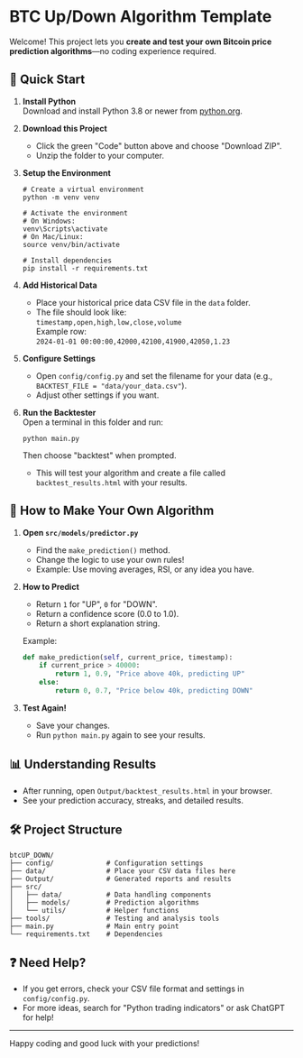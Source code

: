 # BTC Up/Down Algorithm Template

Welcome! This project lets you **create and test your own Bitcoin price prediction algorithms**—no coding experience required.

## 🚀 Quick Start

1. **Install Python**  
   Download and install Python 3.8 or newer from [python.org](https://www.python.org/downloads/).

2. **Download this Project**  
   - Click the green "Code" button above and choose "Download ZIP".
   - Unzip the folder to your computer.

3. **Setup the Environment**
   ```
   # Create a virtual environment
   python -m venv venv
   
   # Activate the environment
   # On Windows:
   venv\Scripts\activate
   # On Mac/Linux:
   source venv/bin/activate
   
   # Install dependencies
   pip install -r requirements.txt
   ```

4. **Add Historical Data**  
   - Place your historical price data CSV file in the `data` folder.
   - The file should look like:  
     `timestamp,open,high,low,close,volume`  
     Example row:  
     `2024-01-01 00:00:00,42000,42100,41900,42050,1.23`

5. **Configure Settings**  
   - Open `config/config.py` and set the filename for your data (e.g., `BACKTEST_FILE = "data/your_data.csv"`).
   - Adjust other settings if you want.

6. **Run the Backtester**  
   Open a terminal in this folder and run:
   ```
   python main.py
   ```
   Then choose "backtest" when prompted.
   - This will test your algorithm and create a file called `backtest_results.html` with your results.

## 🧠 How to Make Your Own Algorithm

1. **Open `src/models/predictor.py`**  
   - Find the `make_prediction()` method.
   - Change the logic to use your own rules!
   - Example: Use moving averages, RSI, or any idea you have.

2. **How to Predict**
   - Return `1` for "UP", `0` for "DOWN".
   - Return a confidence score (0.0 to 1.0).
   - Return a short explanation string.

   Example:
   ```python
   def make_prediction(self, current_price, timestamp):
       if current_price > 40000:
           return 1, 0.9, "Price above 40k, predicting UP"
       else:
           return 0, 0.7, "Price below 40k, predicting DOWN"
   ```

3. **Test Again!**  
   - Save your changes.
   - Run `python main.py` again to see your results.

## 📊 Understanding Results

- After running, open `Output/backtest_results.html` in your browser.
- See your prediction accuracy, streaks, and detailed results.

## 🛠️ Project Structure

```
btcUP_DOWN/
├── config/             # Configuration settings
├── data/               # Place your CSV data files here
├── Output/             # Generated reports and results
├── src/
│   ├── data/           # Data handling components
│   ├── models/         # Prediction algorithms
│   └── utils/          # Helper functions
├── tools/              # Testing and analysis tools
├── main.py             # Main entry point
└── requirements.txt    # Dependencies
```

## ❓ Need Help?

- If you get errors, check your CSV file format and settings in `config/config.py`.
- For more ideas, search for "Python trading indicators" or ask ChatGPT for help!

---

Happy coding and good luck with your predictions!
